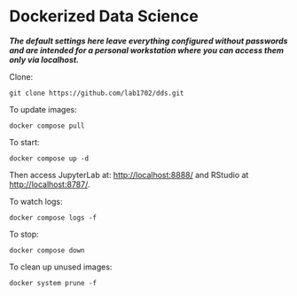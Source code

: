 # Dockerized Data Science

***The default settings here leave everything configured without passwords and are intended for a personal workstation
where you can access them only via localhost.***

Clone:

    git clone https://github.com/lab1702/dds.git

To update images:

    docker compose pull

To start:

    docker compose up -d

Then access JupyterLab at: [http://localhost:8888/](http://localhost:8888/)
and RStudio at [http://localhost:8787/](http://localhost:8787/).

To watch logs:

    docker compose logs -f

To stop:

    docker compose down

To clean up unused images:

    docker system prune -f
